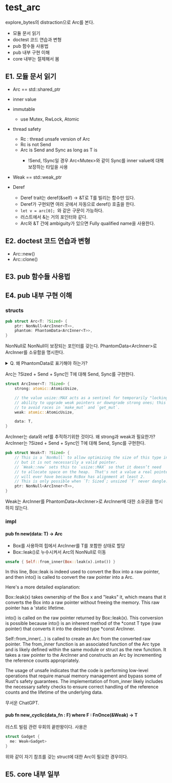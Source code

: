 # test_arc

explore_bytes의 distraction으로 Arc를 본다. 

- 모듈 문서 읽기 
- doctest 코드 연습과 변형 
- pub 함수들 사용법
- pub 내부 구현 이해 
- core 내부는 절제해서 봄 

## E1. 모듈 문서 읽기 

- Arc<T> == std::shared_ptr<T>
- inner value 
- immutable 
  - use Mutex, RwLock, Atomic 

- thread safety 
  - Rc<T> : thread unsafe version of Arc<T>
  - Rc<T> is not Send 
  - Arc<T> is Send and Sync as long as T is
    - !Send, !Sync일 경우 Arc<Mutex<T>>와 같이 Sync를 inner value에 대해 보장하는 타잎을 사용
- Weak<T> == std::weak_ptr<T>

- Deref 
  - Deref trait는 deref(&self) -> &T로 T를 빌리는 함수만 있다. 
  - Deref가 구현되면 여러 곳에서 자동으로 deref() 호출을 한다. 
  - `let v = arc[0]; `와 같은 구문이 가능하다. 
  - 러스트에서 &는 거의 포인터와 같다.  
  - Arc<T>와 &T 간에 ambiguity가 있으면 Fully qualified name을 사용한다.



## E2. doctest 코드 연습과 변형 

- Arc<T>::new() 
- Arc<T>::clone()



## E3. pub 함수들 사용법


## E4. pub 내부 구현 이해 

### structs

```rust
pub struct Arc<T: ?Sized> {
    ptr: NonNull<ArcInner<T>>,
    phantom: PhantomData<ArcInner<T>>,
}
```

NonNull로 NonNull이 보장되는 포인터를 갖는다. 
PhantomData<ArcInner<T>>로 ArcInner<T>를 소유함을 명시한다. 

<details>
<summary> Q. 왜 PhantomData로 표기해야 하는가? </summary>

라이브러리 코드 문서가 가장 정확하다. 

> Zero-sized type used to mark things that "act like" they own a `T`.
> Adding a `PhantomData<T>` field to your type tells the compiler that your
> type acts as though it stores a value of type `T`, even though it doesn't
> really. This information is used when computing certain safety properties.

nomicon을 이해하면 알 수 있다. PhantomData는 라이프타임 표기와 소유권 
표기 두 가지로 사용한다. 소유권 표기와 관련하여 Drop 트레이트 구현 여부로 
소유권 체크를 하는 방법이 있으나 여전히 표준 라이브러리에서 PhantomData를 
사용하고 있다. 실제 NonNull<ArcInner<T>>에 대한 해제는 Arc의 Drop 구현에서 
할 것이다. 
</details>

Arc<T>는 ?Sized + Send + Sync인 T에 대해 Send, Sync를 구현한다. 

```rust
struct ArcInner<T: ?Sized> {
    strong: atomic::AtomicUsize,

    // the value usize::MAX acts as a sentinel for temporarily "locking" the
    // ability to upgrade weak pointers or downgrade strong ones; this is used
    // to avoid races in `make_mut` and `get_mut`.
    weak: atomic::AtomicUsize,

    data: T,
}
```

ArcInner<T>는 data와 ref를 추적하기위한 것이다. 왜 strong과 weak과 필요한가?
ArcInner<T>는 ?Sized + Send + Sync인 T에 대해 Send, Sync를 구현한다. 

```rust
pub struct Weak<T: ?Sized> {
    // This is a `NonNull` to allow optimizing the size of this type in enums,
    // but it is not necessarily a valid pointer.
    // `Weak::new` sets this to `usize::MAX` so that it doesn’t need
    // to allocate space on the heap.  That's not a value a real pointer
    // will ever have because RcBox has alignment at least 2.
    // This is only possible when `T: Sized`; unsized `T` never dangle.
    ptr: NonNull<ArcInner<T>>,
}
```

Weak는 ArcInner<T>를 PhantomData<ArcInner<T>>로 ArcInner<T>에 대한 소유권을 
명시하지 않는다.  

### impl 

#### pub fn new(data: T) -> Arc<T>

  - Box를 사용하여 힙에서 ArcInner를 T를 포함한 상태로 할당
  - Box::leak()로 누수시켜서 Arc의 NonNull로 이동

```rust
unsafe { Self::from_inner(Box::leak(x).into()) }
```

In this line, Box::leak is indeed used to convert the Box into a raw pointer, and then 
into() is called to convert the raw pointer into a Arc<T>.

Here's a more detailed explanation:

Box::leak(x) takes ownership of the Box x and "leaks" it, which means that it converts 
the Box into a raw pointer without freeing the memory. This raw pointer has a 
'static lifetime.

into() is called on the raw pointer returned by Box::leak(x). This conversion is possible
because into() is an inherent method of the *const T type (raw pointer) that converts it
into the desired type *const ArcInner<T>.

Self::from_inner(...) is called to create an Arc<T> from the converted raw pointer. The
from_inner function is an associated function of the Arc<T> type and is likely defined 
within the same module or struct as the new function. It takes a raw pointer to the ArcInner<T> and constructs an Arc<T> by incrementing the reference counts appropriately.

The usage of unsafe indicates that the code is performing low-level operations that 
require manual memory management and bypass some of Rust's safety guarantees. 
The implementation of from_inner likely includes the necessary safety checks to ensure 
correct handling of the reference counts and the lifetime of the underlying data.

무서운 ChatGPT.

#### pub fn new_cyclic(data_fn : F) where F : FnOnce(&Weak<T>) -> T

러스트 빌림 관련 우회의 끝판왕이다. 사용은 
```rust
struct Gadget {
  me: Weak<Gadget>
}
```

위와 같이 자기 참조를 갖는 struct에 대한 Arc<Gadget>이 필요한 경우이다. 


## E5. core 내부 일부 


